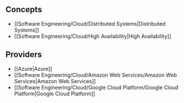 ## Concepts

- [[Software Engineering/Cloud/Distributed Systems|Distributed Systems]]
- [[Software Engineering/Cloud/High Availability|High Availability]]

## Providers

- [[Azure|Azure]]
- [[Software Engineering/Cloud/Amazon Web Services/Amazon Web Services|Amazon Web Services]]
- [[Software Engineering/Cloud/Google Cloud Platform/Google Cloud Platform|Google Cloud Platform]]